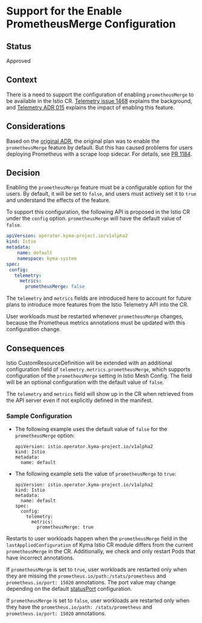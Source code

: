 # Support for the Enable PrometheusMerge Configuration

## Status
Approved

## Context
There is a need to support the configuration of enabling `prometheusMerge` to be available in the Istio CR. [Telemetry issue 1468](https://github.com/kyma-project/telemetry-manager/issues/1468) explains the background, and [Telemetry ADR 015](https://github.com/kyma-project/telemetry-manager/blob/main/docs/contributor/arch/015-impact-of-istio-prometheus-merge-on-metric-pipelines.md) explains the impact of enabling this feature.

## Considerations
Based on the [original ADR](https://github.com/kyma-project/telemetry-manager/blob/main/docs/contributor/arch/015-impact-of-istio-prometheus-merge-on-metric-pipelines.md), the original plan was to enable the `prometheusMerge` feature by default. But this has caused problems for users deploying Prometheus with a scrape loop sidecar. For details, see [PR 1184](https://github.com/kyma-project/istio/pull/1184).


## Decision
Enabling the `prometheusMerge` feature must be a configurable option for the users. By default, it will be set to `false`, and users must actively set it to `true` and understand the effects of the feature.

To support this configuration, the following API is proposed in the Istio CR under the `config` option. `prometheusMerge` will have the default value of `false`.
```yaml
apiVersion: operator.kyma-project.io/v1alpha2
kind: Istio
metadata:
    name: default
    namespace: kyma-system
spec:
 config:
   telemetry:
     metrics:
       prometheusMerge: false
```

The `telemetry` and `metrics` fields are introduced here to account for future plans to introduce more features from the Istio Telemetry API into the CR.

User workloads must be restarted whenever `prometheusMerge` changes, because the Prometheus metrics annotations must be updated with this configuration change.

## Consequences
Istio CustomResourceDefinition will be extended with an additional configuration field of `telemetry.metrics.prometheusMerge`, which supports configuration of the `prometheusMerge` setting in Istio Mesh Config. The field will be an optional configuration with the default value of `false`.

The `telemetry` and `metrics` field will show up in the CR when retrieved from the API server even if not explicitly defined in the manifest.

### Sample Configuration

- The following example uses the default value of `false` for the `prometheusMerge` option:
  ```
  apiVersion: istio.operator.kyma-project.io/v1alpha2
  kind: Istio
  metadata:
    name: default
  
  ```

- The following example sets the value of `prometheusMerge` to `true`:
  ```
  apiVersion: istio.operator.kyma-project.io/v1alpha2
  kind: Istio
  metadata:
    name: default
  spec:
    config:
      telemetry:
        metrics:
          prometheusMerge: true
  ```

Restarts to user workloads happen when the `prometheusMerge` field in the `lastAppliedConfiguration` of Kyma Istio CR module differs from the current `prometheusMerge` in the CR. Additionally, we check and only restart Pods that have incorrect annotations.

If `prometheusMerge` is set to `true`, user workloads are restarted only when they are missing the `prometheus.io/path:/stats/prometheus` and `prometheus.io/port: 15020` annotations. The port value may change depending on the default [statusPort](https://istio.io/latest/docs/reference/config/istio.mesh.v1alpha1/#ProxyConfig-status_port) configuration.

If `prometheusMerge` is set to `false`, user workloads are restarted only when they have the `prometheus.io/path: /stats/prometheus` and `prometheus.io/port: 15020` annotations.

